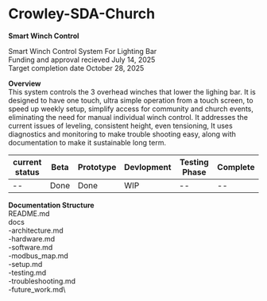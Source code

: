 # Crowley-SDA-Church
**Smart Winch Control**

Smart Winch Control System For Lighting Bar \
Funding and approval recieved July 14, 2025 \
Target completion date October 28, 2025

**Overview**\
This system controls the 3 overhead winches that lower the lighing bar. It is designed to have  one touch, ultra simple operation from a touch screen, to speed up weekly setup, simplify access for community and church events, eliminating the need for manual individual winch control. It  addresses the current issues of leveling, consistent height, even tensioning,  It uses diagnostics and monitoring to make trouble shooting easy, along with documentation to make it sustainable long term.

|  current status | Beta | Prototype | Devlopment | Testing Phase | Complete |
|  -- | -- |-- |-- |-- | --|
|  -- | Done | Done |WIP |-- |-- |

**Documentation Structure**\
README.md\
docs\
-architecture.md\
-hardware.md\
-software.md\
-modbus_map.md\
-setup.md\
-testing.md\
-troubleshooting.md\
-future_work.md\